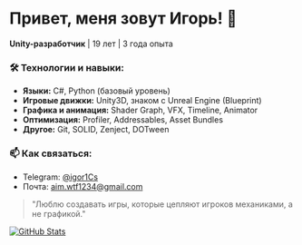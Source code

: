 # Привет, меня зовут Игорь! 👋

**Unity-разработчик** | 19 лет | 3 года опыта  

### 🛠️ Технологии и навыки:
- **Языки:** C#, Python (базовый уровень)
- **Игровые движки:** Unity3D, знаком с Unreal Engine (Blueprint)
- **Графика и анимация:** Shader Graph, VFX, Timeline, Animator
- **Оптимизация:** Profiler, Addressables, Asset Bundles
- **Другое:** Git, SOLID, Zenject, DOTween

### 📫 Как связаться:
- Telegram: [@igor1Cs](https://t.me/igor1Cs)  
- Почта: aim.wtf1234@gmail.com  

> "Люблю создавать игры, которые цепляют игроков механиками, а не графикой."  

[![GitHub Stats](https://github-readme-stats.vercel.app/api?username=esoji1&show_icons=true&theme=radical)](https://github.com/ВАШНИК)
